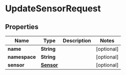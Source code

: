 

# UpdateSensorRequest

## Properties

Name | Type | Description | Notes
------------ | ------------- | ------------- | -------------
**name** | **String** |  |  [optional]
**namespace** | **String** |  |  [optional]
**sensor** | [**Sensor**](Sensor.md) |  |  [optional]



